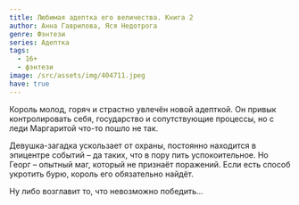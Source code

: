 ```yaml
---
title: Любимая адептка его величества. Книга 2
author: Анна Гаврилова, Яся Недотрога
genre: Фэнтези
series: Адептка
tags:
  - 16+
  - фэнтези
image: /src/assets/img/404711.jpeg
have: true
---
```

Король молод, горяч и страстно увлечён новой адепткой. Он привык контролировать себя, государство и сопутствующие процессы, но с леди Маргаритой что-то пошло не так.

Девушка-загадка ускользает от охраны, постоянно находится в эпицентре событий – да таких, что в пору пить успокоительное. Но Георг – опытный маг, который не признаёт поражений. Если есть способ укротить бурю, король его обязательно найдёт.

Ну либо возглавит то, что невозможно победить…
